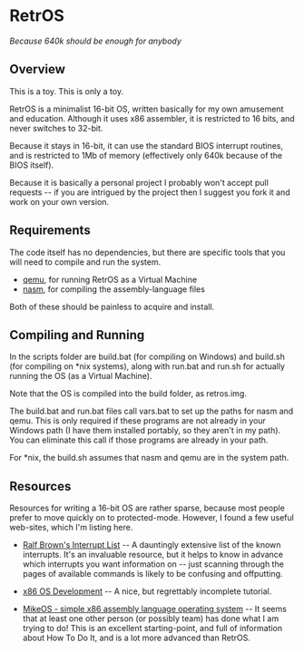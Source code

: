 # RetrOS
_Because 640k should be enough for anybody_

## Overview

This is a toy. This is only a toy. 

RetrOS is a minimalist 16-bit OS, written basically for my own amusement and
education. Although it uses x86 assembler, it is restricted to 16 bits, and
never switches to 32-bit.

Because it stays in 16-bit, it can use the standard BIOS interrupt routines,
and is restricted to 1Mb of memory (effectively only 640k because of the BIOS
itself).

Because it is basically a personal project I probably won't accept pull
requests -- if you are intrigued by the project then I suggest you fork it
and work on your own version.

## Requirements

The code itself has no dependencies, but there are specific tools that you
will need to compile and run the system.

* [qemu](http://wiki.qemu.org/Main_Page), for running RetrOS as a Virtual Machine
* [nasm](http://www.nasm.us), for compiling the assembly-language files

Both of these should be painless to acquire and install.

## Compiling and Running

In the scripts folder are build.bat (for compiling on Windows) and build.sh
(for compiling on *nix systems), along with run.bat and run.sh for actually
running the OS (as a Virtual Machine).

Note that the OS is compiled into the build folder, as retros.img.

The build.bat and run.bat files call vars.bat to set up the paths for nasm and
qemu. This is only required if these programs are not already in your Windows
path (I have them installed portably, so they aren't in my path). You can
eliminate this call if those programs are already in your path.

For *nix, the build.sh assumes that nasm and qemu are in the system path.

## Resources

Resources for writing a 16-bit OS are rather sparse, because most people
prefer to move quickly on to protected-mode. However, I found a few useful
web-sites, which I'm listing here.

* [Ralf Brown's Interrupt List](http://www.ctyme.com/rbrown.htm)
-- A dauntingly extensive list of the known interrupts. It's an invaluable
resource, but it helps to know in advance which interrupts you want
information on -- just scanning through the pages of available commands
is likely to be confusing and offputting.

* [x86 OS Development](http://inglorion.net/documents/tutorials/x86ostut/)
-- A nice, but regrettably incomplete tutorial.

* [MikeOS - simple x86 assembly language operating system](http://mikeos.sourceforge.net)
-- It seems that at least one other person (or possibly team) has done what I am
trying to do! This is an excellent starting-point, and full of information
about How To Do It, and is a lot more advanced than RetrOS.
